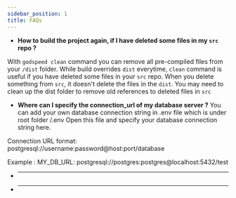 ```yaml
---
sidebar_position: 1
title: FAQs
---
```



- **How to build the project again, if I have deleted some files in my `src` repo ?**

 With `godspeed clean` command you can remove all pre-compiled files from your `/dist` folder. While build overrides `dist` everytime, `clean` command is useful if you have deleted some files in your `src` repo. 
 When you delete something from `src`, it doesn't delete the files in the `dist`. You may need to clean up the dist folder to remove old references to deleted files in `src`

 - **Where can I specify the connection_url of my database server ?**
You can add your own database connection string in .env file which is under root folder /.env
Open this file and specify your database connection string here.

 Connection URL format: postgresql://username:password@host:port/database

 Example : 
 MY_DB_URL: postgresql://postgres:postgres@localhost:5432/test

  - **                 **

   - **                 **